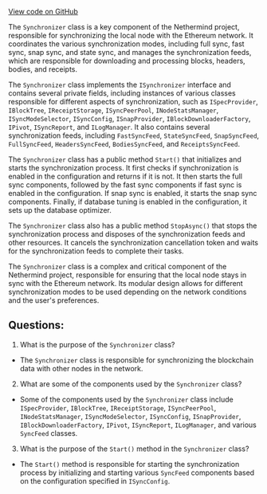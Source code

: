 [View code on GitHub](https://github.com/nethermindeth/nethermind/Nethermind.Synchronization/Synchronizer.cs)

The `Synchronizer` class is a key component of the Nethermind project, responsible for synchronizing the local node with the Ethereum network. It coordinates the various synchronization modes, including full sync, fast sync, snap sync, and state sync, and manages the synchronization feeds, which are responsible for downloading and processing blocks, headers, bodies, and receipts.

The `Synchronizer` class implements the `ISynchronizer` interface and contains several private fields, including instances of various classes responsible for different aspects of synchronization, such as `ISpecProvider`, `IBlockTree`, `IReceiptStorage`, `ISyncPeerPool`, `INodeStatsManager`, `ISyncModeSelector`, `ISyncConfig`, `ISnapProvider`, `IBlockDownloaderFactory`, `IPivot`, `ISyncReport`, and `ILogManager`. It also contains several synchronization feeds, including `FastSyncFeed`, `StateSyncFeed`, `SnapSyncFeed`, `FullSyncFeed`, `HeadersSyncFeed`, `BodiesSyncFeed`, and `ReceiptsSyncFeed`.

The `Synchronizer` class has a public method `Start()` that initializes and starts the synchronization process. It first checks if synchronization is enabled in the configuration and returns if it is not. It then starts the full sync components, followed by the fast sync components if fast sync is enabled in the configuration. If snap sync is enabled, it starts the snap sync components. Finally, if database tuning is enabled in the configuration, it sets up the database optimizer.

The `Synchronizer` class also has a public method `StopAsync()` that stops the synchronization process and disposes of the synchronization feeds and other resources. It cancels the synchronization cancellation token and waits for the synchronization feeds to complete their tasks.

The `Synchronizer` class is a complex and critical component of the Nethermind project, responsible for ensuring that the local node stays in sync with the Ethereum network. Its modular design allows for different synchronization modes to be used depending on the network conditions and the user's preferences.
## Questions: 
 1. What is the purpose of the `Synchronizer` class?
- The `Synchronizer` class is responsible for synchronizing the blockchain data with other nodes in the network.

2. What are some of the components used by the `Synchronizer` class?
- Some of the components used by the `Synchronizer` class include `ISpecProvider`, `IBlockTree`, `IReceiptStorage`, `ISyncPeerPool`, `INodeStatsManager`, `ISyncModeSelector`, `ISyncConfig`, `ISnapProvider`, `IBlockDownloaderFactory`, `IPivot`, `ISyncReport`, `ILogManager`, and various `SyncFeed` classes.

3. What is the purpose of the `Start()` method in the `Synchronizer` class?
- The `Start()` method is responsible for starting the synchronization process by initializing and starting various `SyncFeed` components based on the configuration specified in `ISyncConfig`.